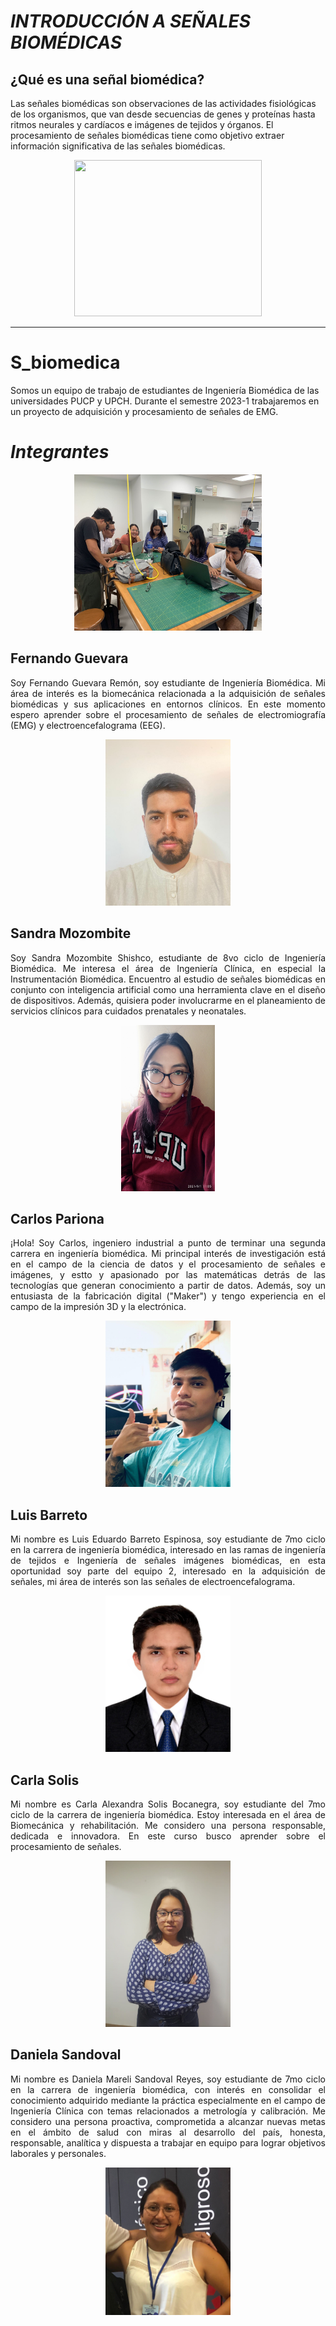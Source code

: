 # *INTRODUCCIÓN A SEÑALES BIOMÉDICAS*
## ¿Qué es una señal biomédica?
Las señales biomédicas son observaciones de las actividades fisiológicas de los organismos, que van desde secuencias de genes y proteínas hasta ritmos neurales y cardíacos e imágenes de tejidos y órganos. El procesamiento de señales biomédicas tiene como objetivo extraer información significativa de las señales biomédicas.

<p align="center"><img src="https://istanbulonkoloji.com/Content/UserFiles/News/Orjinal/emg-nedir-ne-zaman-yapilir-p4793.jpg"  width="300" height="250"></p>

***
# S_biomedica
Somos un equipo de trabajo de estudiantes de Ingeniería Biomédica de las universidades PUCP y UPCH. Durante el semestre 2023-1 trabajaremos en un proyecto de adquisición y procesamiento de señales de EMG.

# *Integrantes*
<p align="center"><img src="/Imagenes/FotoEquipo.jfif"  width="300" height="250"></p>

## Fernando Guevara
<p align="justify">
Soy Fernando Guevara Remón, soy estudiante de Ingeniería Biomédica. Mi área de interés es la biomecánica relacionada a la adquisición de  señales biomédicas y sus aplicaciones en entornos clínicos. En este momento espero aprender sobre el procesamiento de señales de electromiografía (EMG)  y electroencefalograma (EEG).
</p>

<p align="center"><img src="/Imagenes/fernando.jpg"  width="200" height="266"></p>

## Sandra Mozombite
<p align="justify">
Soy Sandra Mozombite Shishco, estudiante de 8vo ciclo de Ingeniería Biomédica. Me interesa el área de Ingeniería Clínica, en especial la Instrumentación Biomédica. Encuentro al estudio de señales biomédicas en conjunto con inteligencia artificial como una herramienta clave en el diseño de dispositivos. Además, quisiera poder involucrarme en el planeamiento de servicios clínicos para cuidados prenatales y neonatales.
</p>

<p align="center"><img src="/Imagenes/sandra.jpg"  width="150" height="266"></p>

## Carlos Pariona
<p align="justify">
¡Hola! Soy Carlos, ingeniero industrial a punto de terminar una segunda carrera en ingeniería biomédica. Mi principal interés de investigación está en el campo de la ciencia de datos y el procesamiento de señales e imágenes, y estto y apasionado por las matemáticas detrás de las tecnologías que generan conocimiento a partir de datos. Además, soy un entusiasta de la fabricación digital ("Maker") y tengo experiencia en el campo de la impresión 3D y la electrónica.
</p>

<p align="center"><img src="/Imagenes/carlos.jpg"  width="200" height="266"></p>

## Luis Barreto
<p align="justify">
Mi nombre es Luis Eduardo Barreto Espinosa, soy estudiante de 7mo ciclo en la carrera de ingeniería biomédica, interesado en las ramas de ingeniería de tejidos e Ingeniería de señales imágenes biomédicas, en esta oportunidad soy parte del equipo 2, interesado en la adquisición de señales, mi área de interés son las señales de electroencefalograma.
</p>

<p align="center"><img src="/Imagenes/luis.jpg"  width="200" height="250"></p>

## Carla Solis
<p align="justify">
Mi nombre es Carla Alexandra Solis Bocanegra, soy estudiante del 7mo ciclo de la carrera de ingeniería biomédica. Estoy interesada en el área de Biomecánica y rehabilitación. Me considero una persona responsable, dedicada e innovadora. En este curso busco aprender sobre el procesamiento de señales.
</p>

<p align="center"><img src="/Imagenes/carla.jpg"  width="200" height="266"></p>

## Daniela Sandoval
<p align="justify">
Mi nombre es Daniela Mareli Sandoval Reyes, soy estudiante de 7mo ciclo en la carrera de ingeniería biomédica,  con interés en consolidar el conocimiento adquirido mediante la práctica especialmente en el campo de Ingeniería Clínica con temas relacionados a metrología y calibración. Me considero una persona proactiva, comprometida a alcanzar nuevas metas en el ámbito de salud con miras al desarrollo del país, honesta, responsable, analítica y dispuesta a trabajar en equipo para lograr objetivos laborales y personales. 
</p>

<p align="center"><img src="/Imagenes/dani.jpg"  width="200" height="236"></p>

